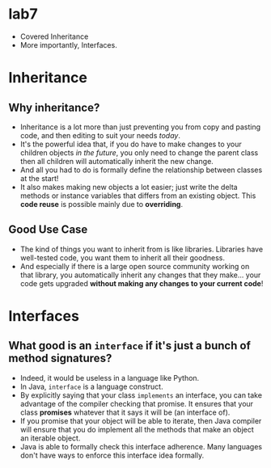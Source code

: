 lab7
===

* Covered Inheritance
* More importantly, Interfaces.

# Inheritance
## Why inheritance?
* Inheritance is a lot more than just preventing you from
copy and pasting code, and then editing to suit your needs *today*.
* It's the powerful idea that, if you do have to make changes
to your children objects *in the future*, you only need to change the
parent class then all children will automatically inherit the new change.
* And all you had to do is formally define the relationship
between classes at the start!
* It also makes making new objects a lot easier; just write the delta
methods or instance variables that differs from an existing object. This
**code reuse** is possible mainly due to **overriding**.

## Good Use Case
* The kind of things you want to inherit from is like libraries. Libraries
have well-tested code, you want them to inherit all their goodness.
* And especially if there is a large open source community working on that
library, you automatically inherit any changes that they make...
your code gets upgraded **without making any changes to your current code**!

# Interfaces
## What good is an ```interface``` if it's just a bunch of method signatures?
* Indeed, it would be useless in a language like Python.
* In Java, ```interface``` is a language construct.
* By explicitly saying that your class ```implements``` an interface,
you can take advantage of the compiler checking that promise. It ensures that
your class **promises** whatever that it says it will be (an interface of).
* If you promise that your object will be able to iterate, then Java
compiler will ensure that you do implement all the methods that make an
object an iterable object.
* Java is able to formally check this interface adherence. Many
languages don't have ways to enforce this interface idea formally.
